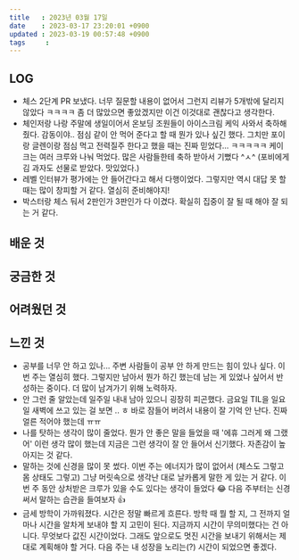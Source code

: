 ```yaml
---
title   : 2023년 03월 17일
date    : 2023-03-17 23:20:01 +0900
updated : 2023-03-19 00:57:48 +0900
tags     : 
---
```

## LOG
- 체스 2단계 PR 보냈다. 너무 질문할 내용이 없어서 그런지 리뷰가 5개밖에 달리지 않았다 ㅋㅋㅋㅋ 좀 더 많았으면 좋았겠지만 이건 이것대로 괜찮다고 생각한다.
- 체인저랑 나랑 주말에 생일이어서 온보딩 조원들이 아이스크림 케익 사와서 축하해줬다. 감동이야.. 점심 같이 안 먹어 준다고 할 때 뭔가 있나 싶긴 했다. 그치만 포이랑 글렌이랑 점심 먹고 전력질주 한다고 했을 때는 진짜 믿었다... ㅋㅋㅋㅋㅋ 케이크는 여러 크루와 나눠 먹었다. 많은 사람들한테 축하 받아서 기뻤다 ^ㅅ^ (포비에게 김 과자도 선물로 받았다. 맛있었다.)
- 레벨 인터뷰가 평가에는 안 들어간다고 해서 다행이었다. 그렇지만 역시 대답 못 할 때는 많이 창피할 거 같다. 열심히 준비해야지!
- 박스터랑 체스 둬서 2판인가 3판인가 다 이겼다. 확실히 집중이 잘 될 때 해야 잘 되는 거 같다.

## 배운 것

## 궁금한 것

## 어려웠던 것

## 느낀 것
- 공부를 너무 안 하고 있나... 주변 사람들이 공부 안 하게 만드는 힘이 있나 싶다. 이번 주는 열심히 했다. 그렇지만 남아서 뭔가 하긴 했는데 남는 게 있었나 싶어서 반성하는 중이다. 더 많이 남겨가기 위해 노력하자.
- 안 그런 줄 알았는데 일주일 내내 남아 있으니 굉장히 피곤했다. 금요일 TIL을 일요일 새벽에 쓰고 있는 걸 보면 .. ㅎ 바로 잠들어 버려서 내용이 잘 기억 안 난다. 진짜 얼른 적어야 했는데 ㅠㅠ
- 나를 탓하는 생각이 많이 줄었다. 뭔가 안 좋은 말을 들었을 때 '에휴 그러게 왜 그랬어' 이런 생각 많이 했는데 지금은 그런 생각이 잘 안 들어서 신기했다. 자존감이 높아지는 것 같다.
- 말하는 것에 신경을 많이 못 썼다. 이번 주는 에너지가 많이 없어서 (체스도 그렇고 몸 상태도 그렇고) 그냥 머릿속으로 생각난 대로 날카롭게 말한 게 있는 거 같다. 이번 주 동안 상처받은 크루가 있을 수도 있다는 생각이 들었다 😂 다음 주부터는 신경써서 말하는 습관을 들여보자 👍
- 금세 방학이 가까워졌다. 시간은 정말 빠르게 흐른다. 방학 때 뭘 할 지, 그 전까지 얼마나 시간을 알차게 보내야 할 지 고민이 된다. 지금까지 시간이 무의미했다는 건 아니다. 무엇보다 값진 시간이었다. 그래도 앞으로도 멋진 시간을 보내기 위해서는 제대로 계획해야 할 거다. 다음 주는 내 성장을 노리는(?) 시간이 되었으면 좋겠다.